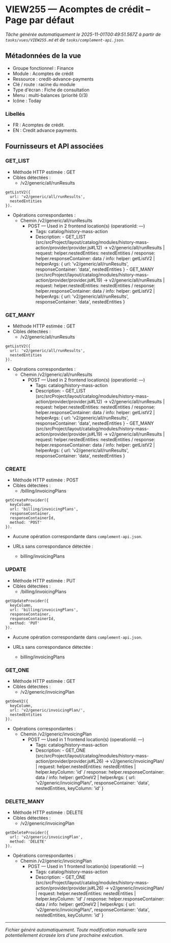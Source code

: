# VIEW255 — Acomptes de crédit – Page par défaut

_Tâche générée automatiquement le 2025-11-01T00:49:51.567Z à partir de `tasks/vues/VIEW255.md` et de `tasks/complement-api.json`._

## Métadonnées de la vue

- Groupe fonctionnel : Finance
- Module : Acomptes de crédit
- Ressource : credit-advance-payments
- Clé / route : racine du module
- Type d'écran : Fiche de consultation
- Menu : multi-balances (priorité 0/3)
- Icône : Today

### Libellés
- FR : Acomptes de crédit.
- EN : Credit advance payments.

## Fournisseurs et API associées

### GET_LIST

- Méthode HTTP estimée : GET
- Cibles détectées :
  - /v2/generic/all/runResults

```text
getListV2({
  url: 'v2/generic/all/runResults',
  nestedEntities
}).
```

- Opérations correspondantes :
  - Chemin /v2/generic/all/runResults
    - POST — Used in 2 frontend location(s) (operationId: —)
      - Tags: catalog/history-mass-action
      - Description: - GET_LIST (src/srcProject/layout/catalog/modules/history-mass-action/provider/provider.js#L12) -> v2/generic/all/runResults | request: helper.nestedEntities: nestedEntities / response: helper.responseContainer: data / info: helper: getListV2 | helperArgs: { url: 'v2/generic/all/runResults', responseContainer: 'data', nestedEntities } - GET_MANY (src/srcProject/layout/catalog/modules/history-mass-action/provider/provider.js#L19) -> v2/generic/all/runResults | request: helper.nestedEntities: nestedEntities / response: helper.responseContainer: data / info: helper: getListV2 | helperArgs: { url: 'v2/generic/all/runResults', responseContainer: 'data', nestedEntities }

### GET_MANY

- Méthode HTTP estimée : GET
- Cibles détectées :
  - /v2/generic/all/runResults

```text
getListV2({
  url: 'v2/generic/all/runResults',
  nestedEntities
}).
```

- Opérations correspondantes :
  - Chemin /v2/generic/all/runResults
    - POST — Used in 2 frontend location(s) (operationId: —)
      - Tags: catalog/history-mass-action
      - Description: - GET_LIST (src/srcProject/layout/catalog/modules/history-mass-action/provider/provider.js#L12) -> v2/generic/all/runResults | request: helper.nestedEntities: nestedEntities / response: helper.responseContainer: data / info: helper: getListV2 | helperArgs: { url: 'v2/generic/all/runResults', responseContainer: 'data', nestedEntities } - GET_MANY (src/srcProject/layout/catalog/modules/history-mass-action/provider/provider.js#L19) -> v2/generic/all/runResults | request: helper.nestedEntities: nestedEntities / response: helper.responseContainer: data / info: helper: getListV2 | helperArgs: { url: 'v2/generic/all/runResults', responseContainer: 'data', nestedEntities }

### CREATE

- Méthode HTTP estimée : POST
- Cibles détectées :
  - /billing/invoicingPlans

```text
getCreateProvider({
  keyColumn,
  url: 'billing/invoicingPlans',
  responseContainer,
  responseContainerId,
  method: 'POST'
}).
```

- Aucune opération correspondante dans `complement-api.json`.

- URLs sans correspondance détectée :
  - billing/invoicingPlans

### UPDATE

- Méthode HTTP estimée : PUT
- Cibles détectées :
  - /billing/invoicingPlans

```text
getUpdateProvider({
  keyColumn,
  url: 'billing/invoicingPlans',
  responseContainer,
  responseContainerId,
  method: 'PUT'
}).
```

- Aucune opération correspondante dans `complement-api.json`.

- URLs sans correspondance détectée :
  - billing/invoicingPlans

### GET_ONE

- Méthode HTTP estimée : GET
- Cibles détectées :
  - /v2/generic/invoicingPlan

```text
getOneV2({
  keyColumn,
  url: 'v2/generic/invoicingPlan/',
  nestedEntities
}).
```

- Opérations correspondantes :
  - Chemin /v2/generic/invoicingPlan
    - POST — Used in 1 frontend location(s) (operationId: —)
      - Tags: catalog/history-mass-action
      - Description: - GET_ONE (src/srcProject/layout/catalog/modules/history-mass-action/provider/provider.js#L26) -> v2/generic/invoicingPlan/ | request: helper.nestedEntities: nestedEntities | helper.keyColumn: 'id' / response: helper.responseContainer: data / info: helper: getOneV2 | helperArgs: { url: 'v2/generic/invoicingPlan/', responseContainer: 'data', nestedEntities, keyColumn: 'id' }

### DELETE_MANY

- Méthode HTTP estimée : DELETE
- Cibles détectées :
  - /v2/generic/invoicingPlan

```text
getDeleteProvider({
  url: 'v2/generic/invoicingPlan',
  method: 'DELETE'
}).
```

- Opérations correspondantes :
  - Chemin /v2/generic/invoicingPlan
    - POST — Used in 1 frontend location(s) (operationId: —)
      - Tags: catalog/history-mass-action
      - Description: - GET_ONE (src/srcProject/layout/catalog/modules/history-mass-action/provider/provider.js#L26) -> v2/generic/invoicingPlan/ | request: helper.nestedEntities: nestedEntities | helper.keyColumn: 'id' / response: helper.responseContainer: data / info: helper: getOneV2 | helperArgs: { url: 'v2/generic/invoicingPlan/', responseContainer: 'data', nestedEntities, keyColumn: 'id' }

---

_Fichier généré automatiquement. Toute modification manuelle sera potentiellement écrasée lors d'une prochaine exécution._

